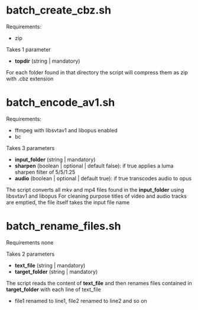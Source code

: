 # batch_create_cbz.sh
Requirements:
- zip

Takes 1 parameter
- **topdir** (string | mandatory)

For each folder found in that directory the script will compress them as zip with .cbz extension
# batch_encode_av1.sh
Requirements:
- ffmpeg with libsvtav1 and libopus enabled
- bc

Takes 3 parameters
- **input_folder** (string | mandatory)
- **sharpen** (boolean | optional | default false): if true applies a luma sharpen filter of 5/5/1.25
- **audio** (boolean | optional | default true): if true transcodes audio to opus

The script converts all mkv and mp4 files found in the **input_folder** using libsvtav1 and libopus
For cleaning purpose titles of video and audio tracks are emptied, the file itself takes the input file name

# batch_rename_files.sh
Requirements none

Takes 2 parameters
- **text_file** (string | mandatory)
- **target_folder** (string | mandatory)

The script reads the content of **text_file** and then renames files contained in **target_folder** with each line of text_file
- file1 renamed to line1, file2 renamed to line2 and so on
